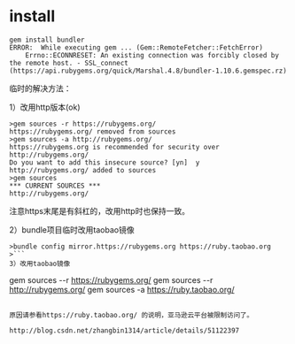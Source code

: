# install

```
gem install bundler
ERROR:  While executing gem ... (Gem::RemoteFetcher::FetchError)
    Errno::ECONNRESET: An existing connection was forcibly closed by the remote host. - SSL_connect (https://api.rubygems.org/quick/Marshal.4.8/bundler-1.10.6.gemspec.rz)
 ```
 
临时的解决方法：

1）改用http版本(ok)
```
>gem sources -r https://rubygems.org/
https://rubygems.org/ removed from sources
>gem sources -a http://rubygems.org/
https://rubygems.org is recommended for security over http://rubygems.org/
Do you want to add this insecure source? [yn]  y
http://rubygems.org/ added to sources
>gem sources
*** CURRENT SOURCES ***
http://rubygems.org/
```
注意https末尾是有斜杠的，改用http时也保持一致。
 
2）bundle项目临时改用taobao镜像
```
>bundle config mirror.https://rubygems.org https://ruby.taobao.org
>```
3）改用taobao镜像
```
gem sources --r https://rubygems.org/
gem sources --r http://rubygems.org/
gem sources -a https://ruby.taobao.org/
```
 
原因请参看https://ruby.taobao.org/ 的说明，亚马逊云平台被限制访问了。

http://blog.csdn.net/zhangbin1314/article/details/51122397